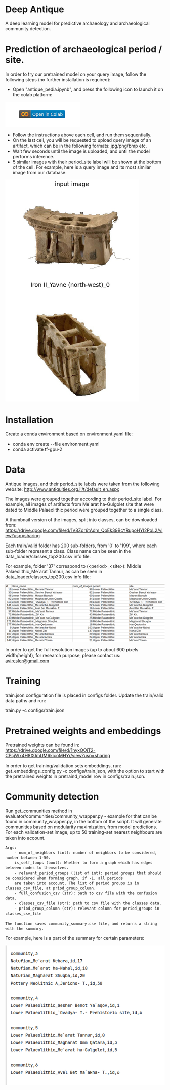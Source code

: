 # Deep Antique
A deep learning model for predictive archaeology and archaeological community detection.

# Prediction of archaeological period / site. 
In order to try our pretrained model on your query image, follow the following steps (no further installation is required):
* Open "antique_pedia.ipynb", and press the following icon to launch it on the colab platform:

![alt text](https://github.com/aviresler/antique-gen/blob/master/misc/colab.png)
* Follow the instructions above each cell, and run them sequentially.
* On the last cell, you will be requested to upload query image of an artifact, which can be in the following formats: jpg/png/bmp etc.
* Wait few seconds until the image is uploaded, and until the model performs inference.
* 5 similar images with their period_site label will be shown at the bottom of the cell. For example, here is a query image and its most similar image from our database:

![alt text](https://github.com/aviresler/antique-gen/blob/master/misc/query_pred0.png)

# Installation
Create a conda environment based on environment.yaml file:

* conda env create --file environment.yaml
* conda activate tf-gpu-2

# Data
Antique images, and their period_site labels were taken from the following website: http://www.antiquities.org.il/t/default_en.aspx

The images were grouped together according to their period_site label.
For example, all images of artifacts from Me\`arat ha-Gulgolet site that were dated to Middle Palaeolithic
period were grouped together to a single class.

A thumbnail version of the images, split into classes, can be downloaded from:
https://drive.google.com/file/d/1V8Zdr6tAdm_QoEk39BcYRupoHYI2PoL2/view?usp=sharing

Each train/valid folder has 200 sub-folders, from '0' to '199', where each sub-folder represent a class.
Class name can be seen in the data_loader/classes_top200.csv info file.

For example, folder '37' correspond to (\<period>_\<site>): Middle Palaeolithic_Me`arat Tannur, as can be seen in data_loader/classes_top200.csv info file:

![alt text](https://github.com/aviresler/antique-gen/blob/master/misc/data_info.png)

In order to get the full resolution images (up to about 600 pixels width/height), for research purpose, please contact us: aviresler@gmail.com 


# Training
train.json configuration file is placed in configs folder. Update the train/valid data paths and run:

train.py -c configs/train.json

# Pretrained weights and embeddings
Pretrained weights can be found in: 
https://drive.google.com/file/d/1hyxQOjT2-CPcjWx4H8X0mUM6kicoMHYr/view?usp=sharing

In order to get training/validation sets embeddings, run: get_embeddings_config.py -c configs/train.json,
with the option to start with the pretrained weights in pretraind_model row in configs/train.json.

# Community detection
Run get_communities method in evaluator/communities/community_wrapper.py - example for that can be found in 
community_wrapper.py, in the bottom of the script. 
It will generate communities based on modularity maximization, from model predictions.
For each validation-set image, up to 50 training-set nearest neighbours are taken into account.

    Args:
        - num_of_neighbors (int): number of neighbors to be considered, number between 1-50.
        is_self_loops (bool): Whether to form a graph which has edges between nodes to themselves.
        - relevant_period_groups (list of int): period groups that should be considered when forming graph. if -1, all periods
        are taken into account. The list of period groups is in classes_csv_file, at priod_group_column.
        - full_confusion_csv (str): path to csv file with the confusion data.
        - classes_csv_file (str): path to csv file with the classes data.
        - priod_group_column (str): relevant column for period_groups in classes_csv_file
    
    The function saves community_summary.csv file, and returns a string with the summary.

For example, here is a part of the summary for certain parameters:

![alt text](https://github.com/aviresler/antique-gen/blob/master/misc/community_detection.png)

